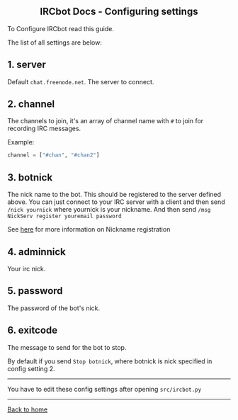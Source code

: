 <h2 align="center">IRCbot Docs - Configuring settings</h2>

<link rel="stylesheet" href="https://puneetgopinath.github.io/css/main.css" />

To Configure IRCbot read this guide.

The list of all settings are below:

## 1. server

Default `chat.freenode.net`. The server to connect.

## 2. channel

The channels to join, it's an array of channel name with `#` to join for recording IRC messages.

Example:
```py
channel = ["#chan", "#chan2"]
```

## 3. botnick

The nick name to the bot. This should be registered to the server defined above.
You can just connect to your IRC server with a client and then send `/nick yournick` where yournick is your nickname.
And then send `/msg NickServ register youremail password`

See [here](https://en.wikipedia.org/wiki/Wikipedia:IRC/Tutorial#Nickname_registration) for more information on Nickname registration

## 4. adminnick

Your irc nick.

## 5. password

The password of the bot's nick.

## 6. exitcode

The message to send for the bot to stop.

By default if you send `Stop botnick`, where botnick is nick specified in config setting 2.

---------------------------------------------------------------------

You have to edit these config settings after opening `src/ircbot.py`

---------------------------------------------------------------------

[Back to home](README.md)
